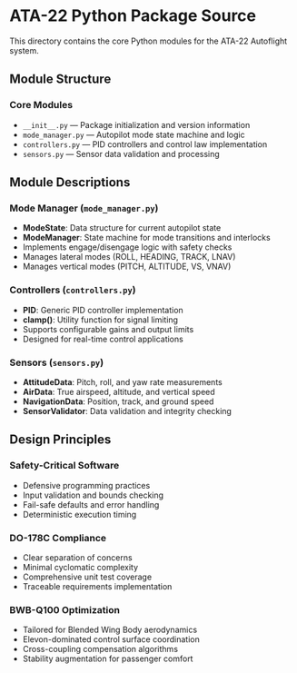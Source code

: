 # ATA-22 Python Package Source

This directory contains the core Python modules for the ATA-22 Autoflight system.

## Module Structure

### Core Modules
- `__init__.py` — Package initialization and version information
- `mode_manager.py` — Autopilot mode state machine and logic
- `controllers.py` — PID controllers and control law implementation
- `sensors.py` — Sensor data validation and processing

## Module Descriptions

### Mode Manager (`mode_manager.py`)
- **ModeState**: Data structure for current autopilot state
- **ModeManager**: State machine for mode transitions and interlocks
- Implements engage/disengage logic with safety checks
- Manages lateral modes (ROLL, HEADING, TRACK, LNAV)
- Manages vertical modes (PITCH, ALTITUDE, VS, VNAV)

### Controllers (`controllers.py`)
- **PID**: Generic PID controller implementation
- **clamp()**: Utility function for signal limiting
- Supports configurable gains and output limits
- Designed for real-time control applications

### Sensors (`sensors.py`)
- **AttitudeData**: Pitch, roll, and yaw rate measurements
- **AirData**: True airspeed, altitude, and vertical speed
- **NavigationData**: Position, track, and ground speed
- **SensorValidator**: Data validation and integrity checking

## Design Principles

### Safety-Critical Software
- Defensive programming practices
- Input validation and bounds checking
- Fail-safe defaults and error handling
- Deterministic execution timing

### DO-178C Compliance
- Clear separation of concerns
- Minimal cyclomatic complexity
- Comprehensive unit test coverage
- Traceable requirements implementation

### BWB-Q100 Optimization
- Tailored for Blended Wing Body aerodynamics
- Elevon-dominated control surface coordination
- Cross-coupling compensation algorithms
- Stability augmentation for passenger comfort